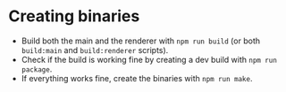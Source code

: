 # Creating binaries

- Build both the main and the renderer with `npm run build` (or both `build:main` and `build:renderer` scripts).
- Check if the build is working fine by creating a dev build with `npm run package`.
- If everything works fine, create the binaries with `npm run make`.